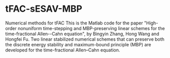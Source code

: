# tFAC-sESAV-MBP
Numerical methods for tFAC
This is the Matlab code for the paper "High-order nonuniform time-stepping and MBP-preserving linear schemes for the time-fractional Allen--Cahn equation", by Bingyin Zhang, Hong Wang and Hongfei Fu. Two linear stabilized numerical schemes that can preserve both the discrete energy stability and maximum-bound principle (MBP) are developed for the time-fractional Allen–Cahn equation.

